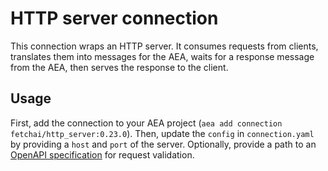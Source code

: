 # HTTP server connection

This connection wraps an HTTP server. It consumes requests from clients, translates them into messages for the AEA, waits for a response message from the AEA, then serves the response to the client.

## Usage

First, add the connection to your AEA project (`aea add connection fetchai/http_server:0.23.0`). Then, update the `config` in `connection.yaml` by providing a `host` and `port` of the server. Optionally, provide a path to an [OpenAPI specification](https://swagger.io/docs/specification/about/) for request validation.